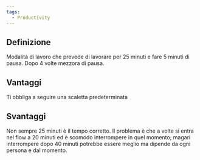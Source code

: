 ```yaml
---
tags:
  - Productivity
---
```



## Definizione
Modalità di lavoro che prevede di lavorare per 25 minuti e fare 5 minuti di pausa. Dopo 4 volte mezzora di pausa.
## Vantaggi
Ti obbliga a seguire una scaletta predeterminata
## Svantaggi
Non sempre 25 minuti è il tempo corretto.
Il problema è che a volte si entra nel flow a 20 minuti ed è scomodo interrompere in quel momento; magari interrompere dopo 40 minuti potrebbe essere meglio ma dipende da ogni persona e dal momento.